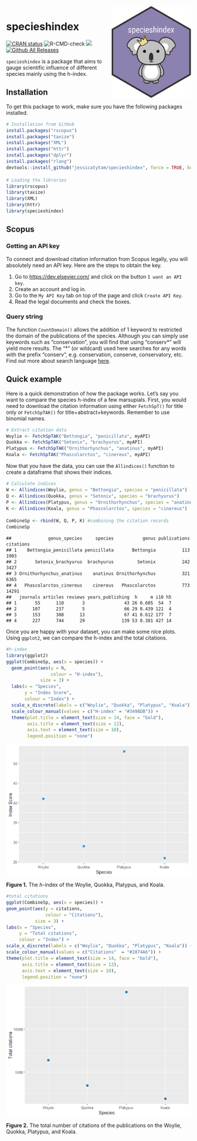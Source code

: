 
<img src="README_files/figure-gfm/stickerfile.png" alt="hexsticker" height="250px" align="right" />

# specieshindex

[![CRAN
status](https://www.r-pkg.org/badges/version/specieshindex)](https://CRAN.R-project.org/package=specieshindex)
![R-CMD-check](https://github.com/jessicatytam/specieshindex/workflows/CI/badge.svg)
[![](https://codecov.io/gh/jessicatytam/specieshindex/branch/master/graph/badge.svg)](https://codecov.io/gh/jessicatytam/specieshindex)
[![Github All
Releases](https://img.shields.io/github/downloads/jessicatytam/specieshindex/total.svg)]()

`specieshindex` is a package that aims to gauge scientific influence of
different species mainly using the h-index.

## Installation

To get this package to work, make sure you have the following packages
installed.

``` r
# Installation from GitHub
install.packages("rscopus")
install.packages("taxize")
install.packages("XML")
install.packages("httr")
install.packages("dplyr")
install.packages("rlang")
devtools::install_github("jessicatytam/specieshindex", force = TRUE, build_vignettes = TRUE)

# Loading the libraries
library(rscopus)
library(taxize)
library(XML)
library(httr)
library(specieshindex)
```

## Scopus

### Getting an API key

To connect and download citation information from Scopus legally, you
will absolutely need an API key. Here are the steps to obtain the key.

1.  Go to <https://dev.elsevier.com/> and click on the button `I want an
    API key`.
2.  Create an account and log in.
3.  Go to the `My API Key` tab on top of the page and click `Create API
    Key`.
4.  Read the legal documents and check the boxes.

### Query string

The function `CountDomain()` allows the addition of 1 keyword to
restricted the domain of the publications of the species. Although you
can simply use keywords such as “conservation”, you will find that using
“conserv\*” will yield more results. The “\*” (or wildcard) used here
searches for any words with the prefix “conserv”, e.g. conservation,
conserve, conservatory, etc. Find out more about search language
[here](http://schema.elsevier.com/dtds/document/bkapi/search/SCOPUSSearchTips.htm).

## Quick example

Here is a quick demonstration of how the package works. Let’s say you
want to compare the species h-index of a few marsupials. First, you
would need to download the citation information using either
`FetchSpT()` for title only or `FetchSpTAK()` for
title+abstract+keywords. Remember to use binomial names.

``` r
# Extract citation data
Woylie <- FetchSpTAK("Bettongia", "penicillata", myAPI)
Quokka <- FetchSpTAK("Setonix", "brachyurus", myAPI)
Platypus <- FetchSpTAK("Ornithorhynchus", "anatinus", myAPI)
Koala <- FetchSpTAK("Phascolarctos", "cinereus", myAPI)
```

Now that you have the data, you can use the `Allindices()` function to
create a dataframe that shows their indices.

``` r
# Calculate indices
W <- Allindices(Woylie, genus = "Bettongia", species = "penicillata")
Q <- Allindices(Quokka, genus = "Setonix", species = "brachyurus")
P <- Allindices(Platypus, genus = "Ornithorhynchus", species = "anatinus")
K <- Allindices(Koala, genus = "Phascolarctos", species = "cinereus")

CombineSp <- rbind(W, Q, P, K) #combining the citation records
CombineSp
```

    ##              genus_species     species           genus publications citations
    ## 1    Bettongia_penicillata penicillata       Bettongia          113      1903
    ## 2       Setonix_brachyurus  brachyurus         Setonix          242      3427
    ## 3 Ornithorhynchus_anatinus    anatinus Ornithorhynchus          321      6365
    ## 4   Phascolarctos_cinereus    cinereus   Phascolarctos          773     14291
    ##   journals articles reviews years_publishing  h     m i10 h5
    ## 1       55      110       3               43 26 0.605  54  7
    ## 2      107      237       5               66 29 0.439 121  4
    ## 3      153      308      13               67 41 0.612 177  7
    ## 4      227      744      29              139 53 0.381 427 14

Once you are happy with your dataset, you can make some nice plots.
Using `ggplot2`, we can compare the h-index and the total citations.

``` r
#h-index
library(ggplot2)
ggplot(CombineSp, aes(x = species)) +
  geom_point(aes(y = h,
                 colour = "H-index"),
             size = 3) +
  labs(x = "Species",
       y = "Index Score",
       colour = "Index") +
  scale_x_discrete(labels = c("Woylie", "Quokka", "Platypus", "Koala")) +
  scale_colour_manual(values = c("H-index" = "#3498DB")) +
  theme(plot.title = element_text(size = 14, face = "bold"),
        axis.title = element_text(size = 12),
        axis.text = element_text(size = 10),
        legend.position = "none")
```

<img src="README_files/figure-gfm/unnamed-chunk-5-1.png" style="display: block; margin: auto;" />

**Figure 1.** The *h*-index of the Woylie, Quokka, Platypus, and Koala.

``` r
#total citations
ggplot(CombineSp, aes(x = species)) +
geom_point(aes(y = citations,
               colour = "Citations"),
           size = 3) +
labs(x = "Species",
     y = "Total citations",
     colour = "Index") +
scale_x_discrete(labels = c("Woylie", "Quokka", "Platypus", "Koala")) + 
scale_colour_manual(values = c("Citations"  = "#2874A6")) +
theme(plot.title = element_text(size = 14, face = "bold"),
      axis.title = element_text(size = 12),
      axis.text = element_text(size = 10),
      legend.position = "none")
```

<img src="README_files/figure-gfm/unnamed-chunk-6-1.png" style="display: block; margin: auto;" />

**Figure 2.** The total number of citations of the publications on the
Woylie, Quokka, Platypus, and Koala.
